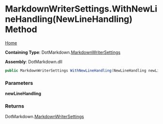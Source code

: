 <a name="_top"></a>

# MarkdownWriterSettings\.WithNewLineHandling\(NewLineHandling\) Method

[Home](../../../README.md#_top)

**Containing Type**: DotMarkdown\.[MarkdownWriterSettings](../README.md#_top)

**Assembly**: DotMarkdown\.dll

```csharp
public MarkdownWriterSettings WithNewLineHandling(NewLineHandling newLineHandling)
```

### Parameters

**newLineHandling**

### Returns

DotMarkdown\.[MarkdownWriterSettings](../README.md#_top)

